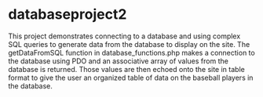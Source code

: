 # databaseproject2
This project demonstrates connecting to a database and using complex SQL queries to generate data from the database to display on the site.
The getDataFromSQL function in database_functions.php makes a connection to the database using PDO and an associative array of values from the database is returned.
Those values are then echoed onto the site in table format to give the user an organized table of data on the baseball players in the database. 
